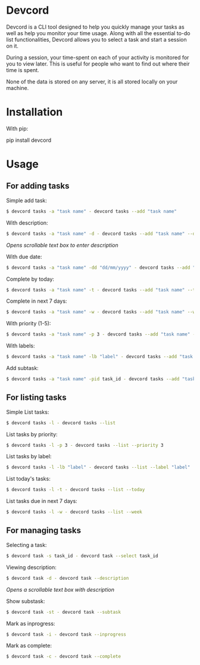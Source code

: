 # Devcord

Devcord is a CLI tool designed to help you quickly manage your tasks as well as
help you monitor your time usage. Along with all the essential to-do list functionalities, Devcord allows you to select a task and start a session on it.

During a session, your time-spent on each of your activity is monitored for you to view later. This is useful for people who want to find out where their time is spent.

None of the data is stored on any server, it is all stored locally on your machine.

# Installation

With pip:

pip install devcord

# Usage

## For adding tasks

Simple add task:
```bash
$ devcord tasks -a "task name" - devcord tasks --add "task name"
```

With description:
```bash
$ devcord tasks -a "task name" -d - devcord tasks --add "task name" --description
```

_Opens scrollable text box to enter description_

With due date:
```bash
$ devcord tasks -a "task name" -dd "dd/mm/yyyy" - devcord tasks --add "task name" --due "dd/mm/yyyy"
```

Complete by today:
```bash
$ devcord tasks -a "task name" -t - devcord tasks --add "task name" --today
```

Complete in next 7 days:
```bash
$ devcord tasks -a "task name" -w - devcord tasks --add "task name" --week
```

With priority (1-5):
```bash
$ devcord tasks -a "task name" -p 3 - devcord tasks --add "task name" --priority 3
```

With labels:
```bash
$ devcord tasks -a "task name" -lb "label" - devcord tasks --add "task name" --label "label"
```

Add subtask:
```bash
$ devcord tasks -a "task name" -pid task_id - devcord tasks --add "task name" --parent task_id
``` 

## For listing tasks

Simple List tasks:
```bash
$ devcord tasks -l - devcord tasks --list
```

List tasks by priority:
```bash
$ devcord tasks -l -p 3 - devcord tasks --list --priority 3
```

List tasks by label:
```bash
$ devcord tasks -l -lb "label" - devcord tasks --list --label "label"
```

List today's tasks:
```bash
$ devcord tasks -l -t - devcord tasks --list --today
```

List tasks due in next 7 days:
```bash
$ devcord tasks -l -w - devcord tasks --list --week
``` 

## For managing tasks

Selecting a task:
```bash
$ devcord task -s task_id - devcord task --select task_id
```

Viewing description:
```bash
$ devcord task -d - devcord task --description
```

_Opens a scrollable text box with description_

Show substask:
```bash
$ devcord task -st - devcord task --subtask
```

Mark as inprogress:
```bash
$ devcord task -i - devcord task --inprogress
```

Mark as complete:
```bash
$ devcord task -c - devcord task --complete
```

